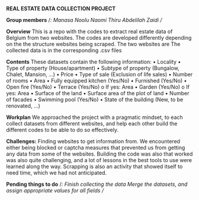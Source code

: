 **REAL ESTATE DATA COLLECTION PROJECT**

**Group   members**
/*:
Manasa Noolu
Naomi Thiru
Abdelilah Zaidi
/*


**Overview**
This is a repo with the codes to extract real estate data of Belgium from two websites.
The codes are developed differently depending on the the structure websites being scraped.
The two websites are 
The collected data is in the corresponding .csv files


**Contents**
These datasets contain the following information:
•	Locality
•	Type of property (House/apartment)
•	Subtype of property (Bungalow, Chalet, Mansion, ...)
•	Price
•	Type of sale (Exclusion of life sales)
•	Number of rooms
•	Area
•	Fully equipped kitchen (Yes/No)
•	Furnished (Yes/No)
•	Open fire (Yes/No)
•	Terrace (Yes/No)
o	If yes: Area
•	Garden (Yes/No)
o	If yes: Area
•	Surface of the land
•	Surface area of the plot of land
•	Number of facades
•	Swimming pool (Yes/No)
•	State of the building (New, to be renovated, ...)


**Workplan**
We approached the project with a pragmatic mindset, to each collect datasets from different websites, and help each other build the different codes to be able to do so effectively. 


**Challenges:**
Finding websites to get information from. We encountered either being blocked or captcha measures that prevented us from getting any data from some of the websites.
Building the code was also that worked was also quite challenging, and a lot of lessons in the best tools to use were learned along the way.
Scrapping is also an activity that showed itself to need time, which we had not anticipated.


**Pending things to do**
/*:
Finish collecting the data
Merge the datasets, and assign appropriate values for all fields
/*

